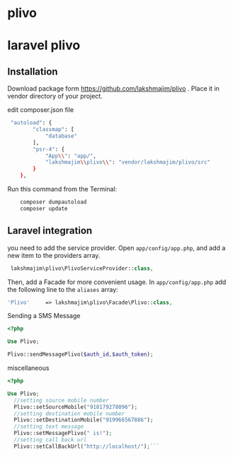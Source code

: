# plivo

# laravel plivo


## Installation

Download package form  https://github.com/lakshmajim/plivo . 
Place it in vendor directory of your project.


edit composer.json file
```bash
 "autoload": {
        "classmap": [
            "database"
        ],
        "psr-4": {
            "App\\": "app/",
            "lakshmajim\\plivo\\": "vendor/lakshmajim/plivo/src"   
        }
    },
```
    
Run this command from the Terminal:

```bash
    composer dumpautoload
    composer update
```

## Laravel integration

you need to add the service provider. Open `app/config/app.php`, and add a new item to the providers array.

```php
 lakshmajim\plivo\PlivoServiceProvider::class,
```

Then, add a Facade for more convenient usage. In `app/config/app.php` add the following line to the `aliases` array:

```php
'Plivo'     => lakshmajim\plivo\Facade\Plivo::class,
```



Sending a SMS Message

```php
<?php

Use Plivo;

Plivo::sendMessagePlivo($auth_id,$auth_token);
```

miscellaneous

```php
<?php

Use Plivo;
  //setting source mobile number
  Plivo::setSourceMobile("918179278096");
  //setting destination mobile number
  Plivo::setDestinationMobile("919966567886");
  //setting text message
  Plivo::setMessagePlivo(" is!");
  //setting call back url
  Plivo::setCallBackUrl("http://localhost/");```

